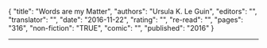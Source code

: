 {
"title": "Words are my Matter",
"authors": "Ursula K. Le Guin",
"editors": "",
"translator": "",
"date": "2016-11-22",
"rating": "",
"re-read": "",
"pages": "316",
"non-fiction": "TRUE",
"comic": "",
"published": "2016"
}

---
